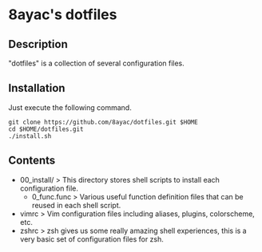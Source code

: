 # 8ayac's dotfiles

## Description
"dotfiles" is a collection of several configuration files.

## Installation
Just execute the following command.
```
git clone https://github.com/8ayac/dotfiles.git $HOME
cd $HOME/dotfiles.git
./install.sh
```

## Contents

* 00_install/ > This directory stores shell scripts to install each configuration file.
    * 0_func.func > Various useful function definition files that can be reused in each shell script.
* vimrc > Vim configuration files including aliases, plugins, colorscheme, etc.
* zshrc > zsh gives us some really amazing shell experiences, this is a very basic set of configuration files for zsh.

